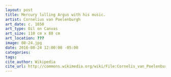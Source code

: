 ```yaml
---
layout: post
title: Mercury lulling Argus with his music.
artist: Cornelius van Poelenburgh
art_date: c. 1650
art_type: Oil on Canvas
art_size: 110 cm x 88 cm
art_location: ???
image: 08-24.jpg
date: 2016-08-24 12:00:00 -05:00
categories:
tags:
cite_author: Wikipedia
cite_url: http://commons.wikimedia.org/wiki/File:Cornelis_van_Poelenburch_(cirkel)_-_Mercury_wiegt_Argus_een_met_zijn_muziek.jpg
---
```

